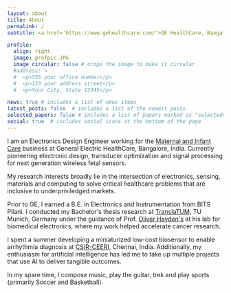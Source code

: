 ```yaml
---
layout: about
title: About
permalink: /
subtitle: <a href='https://www.gehealthcare.com/'>GE HealthCare, Bangalore</a>

profile:
  align: right
  image: profpic.JPG
  image_circular: false # crops the image to make it circular
  #address: >
  #  <p>555 your office number</p>
  #  <p>123 your address street</p>
  #  <p>Your City, State 12345</p>

news: true # includes a list of news items
latest_posts: false  # includes a list of the newest posts
selected_papers: false # includes a list of papers marked as "selected={true}"
social: true  # includes social icons at the bottom of the page
---
```


I am an Electronics Design Engineer working for the <a href="https://www.gehealthcare.com/products/maternal-infant-care">
Maternal and Infant Care</a> business at General Electric HealthCare, Bangalore, India.
Currently pioneering electronic design, transducer optimization
and signal processing for next generation wireless fetal sensors.

My research interests broadly lie in the intersection of electronics,
sensing, materials and computing to solve critical healthcare problems
that are inclusive to underpriviledged markets.

Prior to GE, I earned a B.E. in Electronics and Instrumentation from BITS Pilani. 
I conducted my Bachelor's thesis research at <a href="https://www.translatum.tum.de/en/translatum/home/">TranslaTUM</a>,
TU Munich, Germany under the guidance of Prof. <a href="https://www.professoren.tum.de/en/hayden-oliver">
Oliver Hayden's</a> at his lab for biomedical electronics, where my work helped accelerate cancer research.

I spent a summer developing a miniaturized low-cost biosensor to enable arrhythmia diagnosis
at <a href="https://www.ceeri.res.in/">CSIR-CEERI</a>, Chennai, India. Additionally, my
enthusiasm for artificial intelligence has led me to take up multiple projects that use AI
to deliver tangible outcomes.

In my spare time, I compose music, play the guitar, trek and play sports (primarily Soccer and Basketball).